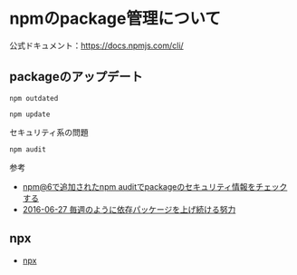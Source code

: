 # npmのpackage管理について

公式ドキュメント：<https://docs.npmjs.com/cli/>

## packageのアップデート

```
npm outdated
```

```
npm update
```

セキュリティ系の問題

```
npm audit
```

参考

- [npm@6で追加されたnpm auditでpackageのセキュリティ情報をチェックする](https://blog.kazu69.net/2018/05/14/package_security_aware_with_npm_audit_added_npm_v6/)
- [2016-06-27 毎週のように依存パッケージを上げ続ける努力](http://techlog.voyagegroup.com/entry/2016/06/27/080000)

## npx

- [npx](https://www.npmjs.com/package/npx)


